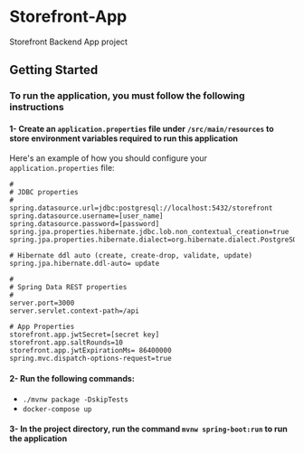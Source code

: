 # Storefront-App

Storefront Backend App project

## Getting Started

### To run the application, you must follow the following instructions

#### 1- Create an `application.properties` file under `/src/main/resources` to store environment variables required to run this application

Here's an example of how you should configure your `application.properties` file:

```
#
# JDBC properties
#
spring.datasource.url=jdbc:postgresql://localhost:5432/storefront
spring.datasource.username=[user_name]
spring.datasource.password=[password]
spring.jpa.properties.hibernate.jdbc.lob.non_contextual_creation=true
spring.jpa.properties.hibernate.dialect=org.hibernate.dialect.PostgreSQLDialect

# Hibernate ddl auto (create, create-drop, validate, update)
spring.jpa.hibernate.ddl-auto= update

#
# Spring Data REST properties
#
server.port=3000
server.servlet.context-path=/api

# App Properties
storefront.app.jwtSecret=[secret key]
storefront.app.saltRounds=10
storefront.app.jwtExpirationMs= 86400000
spring.mvc.dispatch-options-request=true
```

#### 2- Run the following commands:

- ```./mvnw package -DskipTests```
- ```docker-compose up```

#### 3- In the project directory, run the command `mvnw spring-boot:run` to run the application
